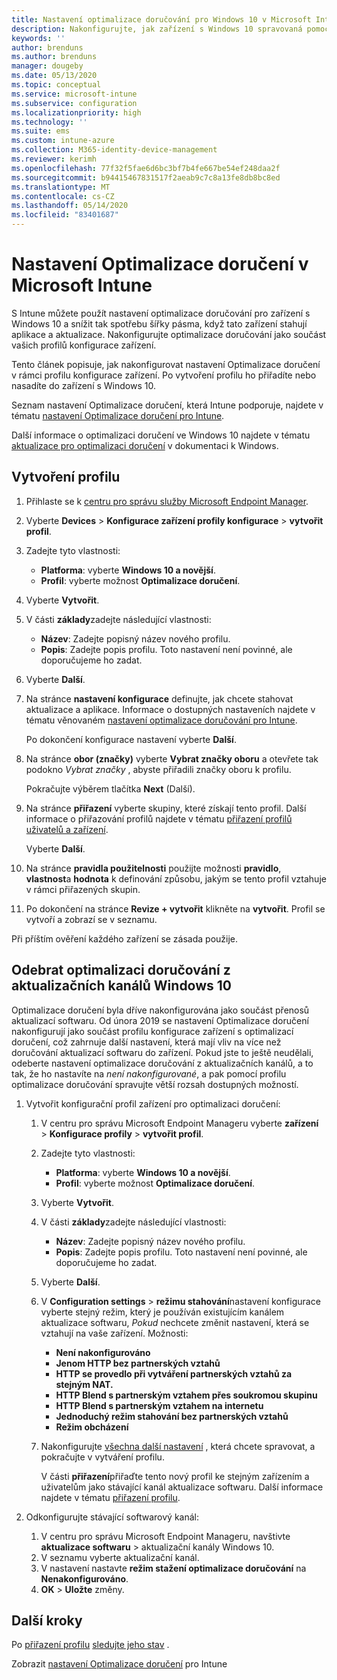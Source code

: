 ```yaml
---
title: Nastavení optimalizace doručování pro Windows 10 v Microsoft Intune – Azure | Microsoft Docs
description: Nakonfigurujte, jak zařízení s Windows 10 spravovaná pomocí služby Intune využívají optimalizaci doručování. V Intune vytvořte profil konfigurace zařízení pro instalaci aktualizací z Internetu. Přečtěte si taky, jak nahradit existující aktualizační kanály profilem Optimalizace doručení.
keywords: ''
author: brenduns
ms.author: brenduns
manager: dougeby
ms.date: 05/13/2020
ms.topic: conceptual
ms.service: microsoft-intune
ms.subservice: configuration
ms.localizationpriority: high
ms.technology: ''
ms.suite: ems
ms.custom: intune-azure
ms.collection: M365-identity-device-management
ms.reviewer: kerimh
ms.openlocfilehash: 77f32f5fae6d6bc3bf7b4fe667be54ef248daa2f
ms.sourcegitcommit: b94415467831517f2aeab9c7c8a13fe8db8bc8ed
ms.translationtype: MT
ms.contentlocale: cs-CZ
ms.lasthandoff: 05/14/2020
ms.locfileid: "83401687"
---
```

# <a name="delivery-optimization-settings-in-microsoft-intune"></a>Nastavení Optimalizace doručení v Microsoft Intune

S Intune můžete použít nastavení optimalizace doručování pro zařízení s Windows 10 a snížit tak spotřebu šířky pásma, když tato zařízení stahují aplikace a aktualizace. Nakonfigurujte optimalizace doručování jako součást vašich profilů konfigurace zařízení.  

Tento článek popisuje, jak nakonfigurovat nastavení Optimalizace doručení v rámci profilu konfigurace zařízení. Po vytvoření profilu ho přiřadíte nebo nasadíte do zařízení s Windows 10.

Seznam nastavení Optimalizace doručení, která Intune podporuje, najdete v tématu [nastavení Optimalizace doručení pro Intune](delivery-optimization-settings.md).  

Další informace o optimalizaci doručení ve Windows 10 najdete v tématu [aktualizace pro optimalizaci doručení](https://docs.microsoft.com/windows/deployment/update/waas-delivery-optimization) v dokumentaci k Windows.  

## <a name="create-the-profile"></a>Vytvoření profilu

1. Přihlaste se k [centru pro správu služby Microsoft Endpoint Manager](https://go.microsoft.com/fwlink/?linkid=2109431).

2. Vyberte **Devices**  >  **Konfigurace zařízení profily konfigurace**  >  **vytvořit profil**.

3. Zadejte tyto vlastnosti:

   - **Platforma**: vyberte **Windows 10 a novější**.
   - **Profil**: vyberte možnost **Optimalizace doručení**.

4. Vyberte **Vytvořit**.

5. V části **základy**zadejte následující vlastnosti:

   - **Název**: Zadejte popisný název nového profilu.
   - **Popis**: Zadejte popis profilu. Toto nastavení není povinné, ale doporučujeme ho zadat.

6. Vyberte **Další**.

7. Na stránce **nastavení konfigurace** definujte, jak chcete stahovat aktualizace a aplikace. Informace o dostupných nastaveních najdete v tématu věnovaném [nastavení optimalizace doručování pro Intune](delivery-optimization-settings.md).

   Po dokončení konfigurace nastavení vyberte **Další**.

8. Na stránce **obor (značky)** vyberte **Vybrat značky oboru** a otevřete tak podokno *Vybrat značky* , abyste přiřadili značky oboru k profilu.
  
   Pokračujte výběrem tlačítka **Next** (Další).

9. Na stránce **přiřazení** vyberte skupiny, které získají tento profil. Další informace o přiřazování profilů najdete v tématu [přiřazení profilů uživatelů a zařízení](../configuration/device-profile-assign.md).

   Vyberte **Další**.

10. Na stránce **pravidla použitelnosti** použijte možnosti **pravidlo**, **vlastnost**a **hodnota** k definování způsobu, jakým se tento profil vztahuje v rámci přiřazených skupin.

11. Po dokončení na stránce **Revize + vytvořit** klikněte na **vytvořit**. Profil se vytvoří a zobrazí se v seznamu.

Při příštím ověření každého zařízení se zásada použije.

## <a name="remove-delivery-optimization-from-windows-10-update-rings"></a>Odebrat optimalizaci doručování z aktualizačních kanálů Windows 10

Optimalizace doručení byla dříve nakonfigurována jako součást přenosů aktualizací softwaru. Od února 2019 se nastavení Optimalizace doručení nakonfigurují jako součást profilu konfigurace zařízení s optimalizací doručení, což zahrnuje další nastavení, která mají vliv na více než doručování aktualizací softwaru do zařízení. Pokud jste to ještě neudělali, odeberte nastavení optimalizace doručování z aktualizačních kanálů, a to tak, že ho nastavíte na *není nakonfigurované*, a pak pomocí profilu optimalizace doručování spravujte větší rozsah dostupných možností.

1. Vytvořit konfigurační profil zařízení pro optimalizaci doručení:

    1. V centru pro správu Microsoft Endpoint Manageru vyberte **zařízení**  >  **Konfigurace profily**  >  **vytvořit profil**.
    2. Zadejte tyto vlastnosti:

        - **Platforma**: vyberte **Windows 10 a novější**.
        - **Profil**: vyberte možnost **Optimalizace doručení**.

    3. Vyberte **Vytvořit**.
    4. V části **základy**zadejte následující vlastnosti:

        - **Název**: Zadejte popisný název nového profilu.
        - **Popis**: Zadejte popis profilu. Toto nastavení není povinné, ale doporučujeme ho zadat.

    5. Vyberte **Další**.
    6. V **Configuration settings**  >  **režimu stahování**nastavení konfigurace vyberte stejný režim, který je používán existujícím kanálem aktualizace softwaru, *Pokud* nechcete změnit nastavení, která se vztahují na vaše zařízení. Možnosti:

        - **Není nakonfigurováno**
        - **Jenom HTTP bez partnerských vztahů**
        - **HTTP se provedlo při vytváření partnerských vztahů za stejným NAT.**
        - **HTTP Blend s partnerským vztahem přes soukromou skupinu**
        - **HTTP Blend s partnerským vztahem na internetu**
        - **Jednoduchý režim stahování bez partnerských vztahů**
        - **Režim obcházení**

    7. Nakonfigurujte [všechna další nastavení](delivery-optimization-settings.md) , která chcete spravovat, a pokračujte v vytváření profilu.

        V části **přiřazení**přiřaďte tento nový profil ke stejným zařízením a uživatelům jako stávající kanál aktualizace softwaru. Další informace najdete v tématu [přiřazení profilu](device-profile-assign.md).

2. Odkonfigurujte stávající softwarový kanál:

    1. V centru pro správu Microsoft Endpoint Manageru, navštivte **aktualizace softwaru** > aktualizační kanály Windows 10.
    2. V seznamu vyberte aktualizační kanál.
    3. V nastavení nastavte **režim stažení optimalizace doručování** na **Nenakonfigurováno**.
    4. **OK**  >  **Uložte** změny.

## <a name="next-steps"></a>Další kroky

Po [přiřazení profilu](device-profile-assign.md) [sledujte jeho stav](device-profile-monitor.md) .

Zobrazit [nastavení Optimalizace doručení](delivery-optimization-settings.md) pro Intune
